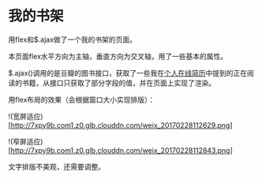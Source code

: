 # 我的书架
用flex和$.ajax做了一个我的书架的页面。

本页面flex水平方向为主轴，垂直方向为交叉轴，用了一些基本的属性。

$.ajax()调用的是豆瓣的图书接口，获取了一些我在[个人在线简历](http://www.hejinghemin.me/hejing-resume/)中提到的正在阅读的书籍，从接口只获取了部分字段的值，并在页面上实现了渲染。

用flex布局的效果（会根据窗口大小实现排版）：

!(宽屏适应)[http://7xpy9b.com1.z0.glb.clouddn.com/weix_20170228112629.png]

!(窄屏适应)[http://7xpy9b.com1.z0.glb.clouddn.com/weix_20170228112843.png]

文字排版不美观，还需要调整。
